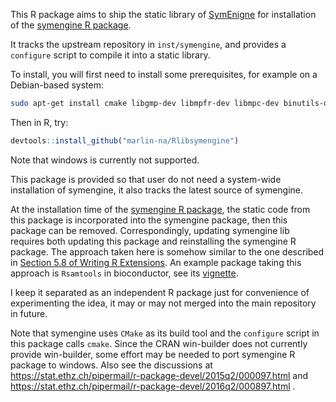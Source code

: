 
This R package aims to ship the static library of 
[SymEnigne](https://github.com/symengine/symengine) for installation
of the [symengine R package](https://github.com/marlin-na/symengine.R).

It tracks the upstream repository in `inst/symengine`, and provides a `configure`
script to compile it into a static library.

To install, you will first need to install some prerequisites, for example
on a Debian-based system:

```sh
sudo apt-get install cmake libgmp-dev libmpfr-dev libmpc-dev binutils-dev
```

Then in R, try:

```R
devtools::install_github("marlin-na/Rlibsymengine")
```

Note that windows is currently not supported.

This package is provided so that user do not need a system-wide installation
of symengine, it also tracks the latest source of symengine.

At the installation time of the
[symengine R package](https://github.com/marlin-na/symengine.R), the static code
from this package is incorporated into the symengine package, then this package
can be removed. Correspondingly, updating symengine lib requires both updating
this package and reinstalling the symengine R package. The approach taken here
is somehow similar to the one described in
[Section 5.8 of Writing R Extensions](https://cran.r-project.org/doc/manuals/r-release/R-exts.html#Linking-to-other-packages).
An example package taking this approach is `Rsamtools` in bioconductor, see its
[vignette](http://bioconductor.org/packages/2.10/bioc/vignettes/Rsamtools/inst/doc/Rsamtools-UsingCLibraries.pdf).

I keep it separated as an independent R package just for convenience of
experimenting the idea, it may or may not merged into the main repository in
future.

Note that symengine uses `CMake` as its build tool and the `configure` script
in this package calls `cmake`. Since the CRAN win-builder does not currently
provide win-builder, some effort may be needed to port symengine R package to
windows. Also see the discussions at 
https://stat.ethz.ch/pipermail/r-package-devel/2015q2/000097.html and
https://stat.ethz.ch/pipermail/r-package-devel/2016q2/000897.html .

